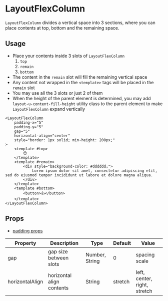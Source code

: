 # LayoutFlexColumn

`LayoutFlexColumn` divides a vertical space into 3 sections, where you can place contents at top, bottom and the remaining space.

<Doc-LayoutFlexColumnDoc />

## Usage

- Place your contents inside 3 slots of `LayoutFlexColumn`
  1. `top`
  1. `remain`
  1. `bottom`
- The content in the `remain` slot will fill the remaining vertical space
- Any content not wrapped in the `<template>` tags will be placed in the `remain` slot
- You may use all the 3 slots or just 2 of them
- When the height of the parent element is determined, you may add `layout-u-content-fill-height` utility class to the parent element to make `LayoutFlexColumn` expand vertically

```vue live
<LayoutFlexColumn
	padding-x="5"
	padding-y="5"
	gap="5"
	horizontal-align="center"
	style="border: 1px solid; min-height: 200px;"
>
	<template #top>
		😊
	</template>
	<template #remain>
		<div style="background-color: #dddddd;">
			Lorem ipsum dolor sit amet, consectetur adipiscing elit, sed do eiusmod tempor incididunt ut labore et dolore magna aliqua.
		</div>
	</template>
	<template #bottom>
		<button>👍</button>
	</template>
</LayoutFlexColumn>
```

## Props
- [padding props](/components/#padding-props)

| Property | Description | Type | Default | Value |
| --- | --- | --- | --- | --- |
| gap | gap size between slots | Number, String | 0 | spacing scale |
| horizontalAlign | horizontal align contents | String | stretch | left, center, right, stretch |
